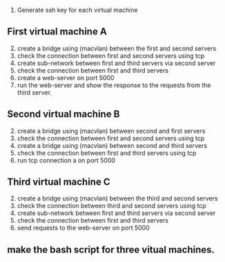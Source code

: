 

1. Generate ssh key for each virtual machine
## First virtual machine A
2. create a bridge using (macvlan) between the first and second servers
3. check the connection between first and second servers using tcp 
4. create sub-network between first and third servers via second server
5. check the connection between first and third servers 
6. create a web-server on port 5000 
7. run the web-server and show the response to the requests from the third server.


## Second virtual machine B
2. create a bridge using (macvlan) between second and first servers
3. check the connection between first and second servers using tcp
4. create a bridge using (macvlan) between second and third servers
5. check the connection between first and third servers using tcp 
6. run tcp connection a on port 5000 

## Third virtual machine C
2. create a bridge using (macvlan) between the third and second servers
3. check the connection between third and second servers using tcp 
4. create sub-network between first and third servers via second server
5. check the connection between first and third servers 
6. send requests to the web-server on port 5000

## make the bash script for three vitual machines.
